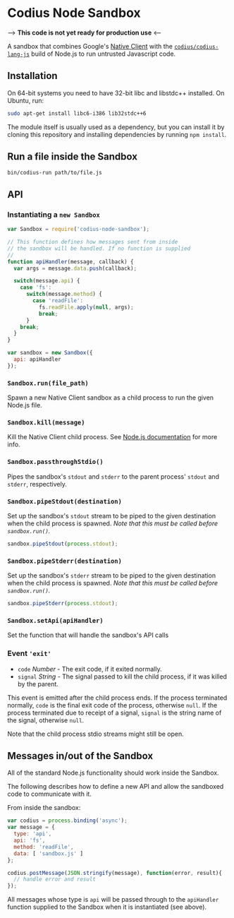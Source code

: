 # Codius Node Sandbox

--> **This code is not yet ready for production use** <--

A sandbox that combines Google's [Native Client](https://developer.chrome.com/native-client) with the [`codius/codius-lang-js`](https://github.com/codius/codius-lang-js) build of Node.js to run untrusted Javascript code.

## Installation

On 64-bit systems you need to have 32-bit libc and libstdc++ installed. On Ubuntu, run:

``` sh
sudo apt-get install libc6-i386 lib32stdc++6
```

The module itself is usually used as a dependency, but you can install it by cloning this repository and installing dependencies by running `npm install`.

## Run a file inside the Sandbox

`bin/codius-run path/to/file.js`

## API

### Instantiating a `new Sandbox`

```js
var Sandbox = require('codius-node-sandbox');

// This function defines how messages sent from inside
// the sandbox will be handled. If no function is supplied
//
function apiHandler(message, callback) {
  var args = message.data.push(callback);

  switch(message.api) {
    case 'fs':
      switch(message.method) {
        case 'readFile':
          fs.readFile.apply(null, args);
          break;
      }
    break;
  }
}

var sandbox = new Sandbox({
  api: apiHandler
});
```

### `Sandbox.run(file_path)`

Spawn a new Native Client sandbox as a child process to run the given Node.js file.

### `Sandbox.kill(message)`

Kill the Native Client child process. See [Node.js documentation](http://nodejs.org/api/child_process.html#child_process_child_kill_signal) for more info.

### `Sandbox.passthroughStdio()`

Pipes the sandbox's `stdout` and `stderr` to the parent process' `stdout` and `stderr`, respectively.

### `Sandbox.pipeStdout(destination)`

Set up the sandbox's `stdout` stream to be piped to the given destination when the child process is spawned. *Note that this must be called before `sandbox.run()`.*

```js
sandbox.pipeStdout(process.stdout);
```

### `Sandbox.pipeStderr(destination)`

Set up the sandbox's `stderr` stream to be piped to the given destination when the child process is spawned. *Note that this must be called before `sandbox.run()`.*

```js
sandbox.pipeStderr(process.stdout);
```

### `Sandbox.setApi(apiHandler)`

Set the function that will handle the sandbox's API calls

### Event `'exit'`

* `code` *Number* - The exit code, if it exited normally.
* `signal` *String* - The signal passed to kill the child process, if it was killed by the parent.

This event is emitted after the child process ends. If the process terminated normally, `code` is the final exit code of the process, otherwise `null`. If the process terminated due to receipt of a signal, `signal` is the string name of the signal, otherwise `null`.

Note that the child process stdio streams might still be open.

## Messages in/out of the Sandbox

All of the standard Node.js functionality should work inside the Sandbox.

The following describes how to define a new API and allow the sandboxed code to communicate with it.

From inside the sandbox:
```js
var codius = process.binding('async');
var message = {
  type: 'api',
  api: 'fs',
  method: 'readFile',
  data: [ 'sandbox.js' ]
};

codius.postMessage(JSON.stringify(message), function(error, result){
  // handle error and result
});
```

All messages whose type is `api` will be passed through to the `apiHandler` function supplied to the Sandbox when it is instantiated (see above).
